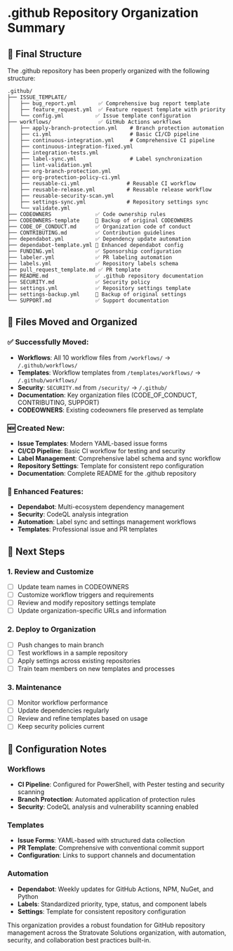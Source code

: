 # .github Repository Organization Summary

## 📁 Final Structure

The .github repository has been properly organized with the following structure:

```
.github/
├── ISSUE_TEMPLATE/
│   ├── bug_report.yml       ✅ Comprehensive bug report template
│   ├── feature_request.yml  ✅ Feature request template with priority
│   └── config.yml          ✅ Issue template configuration
├── workflows/               ✅ GitHub Actions workflows
│   ├── apply-branch-protection.yml    # Branch protection automation
│   ├── ci.yml                         # Basic CI/CD pipeline
│   ├── continuous-integration.yml     # Comprehensive CI pipeline
│   ├── continuous-integration-fixed.yml
│   ├── integration-tests.yml
│   ├── label-sync.yml                 # Label synchronization
│   ├── lint-validation.yml
│   ├── org-branch-protection.yml
│   ├── org-protection-policy-ci.yml
│   ├── reusable-ci.yml               # Reusable CI workflow
│   ├── reusable-release.yml          # Reusable release workflow
│   ├── reusable-security-scan.yml
│   ├── settings-sync.yml             # Repository settings sync
│   └── validate.yml
├── CODEOWNERS              ✅ Code ownership rules
├── CODEOWNERS-template     📄 Backup of original CODEOWNERS
├── CODE_OF_CONDUCT.md      ✅ Organization code of conduct
├── CONTRIBUTING.md         ✅ Contribution guidelines
├── dependabot.yml          ✅ Dependency update automation
├── dependabot-template.yml 📄 Enhanced dependabot config
├── FUNDING.yml             ✅ Sponsorship configuration
├── labeler.yml             ✅ PR labeling automation
├── labels.yml              ✅ Repository labels schema
├── pull_request_template.md ✅ PR template
├── README.md               ✅ .github repository documentation
├── SECURITY.md             ✅ Security policy
├── settings.yml            ✅ Repository settings template
├── settings-backup.yml     📄 Backup of original settings
└── SUPPORT.md              ✅ Support documentation
```

## 🔄 Files Moved and Organized

### ✅ Successfully Moved:
- **Workflows**: All 10 workflow files from `/workflows/` → `/.github/workflows/`
- **Templates**: Workflow templates from `/templates/workflows/` → `/.github/workflows/`
- **Security**: `SECURITY.md` from `/security/` → `/.github/`
- **Documentation**: Key organization files (CODE_OF_CONDUCT, CONTRIBUTING, SUPPORT)
- **CODEOWNERS**: Existing codeowners file preserved as template

### 🆕 Created New:
- **Issue Templates**: Modern YAML-based issue forms
- **CI/CD Pipeline**: Basic CI workflow for testing and security
- **Label Management**: Comprehensive label schema and sync workflow
- **Repository Settings**: Template for consistent repo configuration
- **Documentation**: Complete README for the .github repository

### 📝 Enhanced Features:
- **Dependabot**: Multi-ecosystem dependency management
- **Security**: CodeQL analysis integration
- **Automation**: Label sync and settings management workflows
- **Templates**: Professional issue and PR templates

## 🚀 Next Steps

### 1. Review and Customize
- [ ] Update team names in CODEOWNERS
- [ ] Customize workflow triggers and requirements
- [ ] Review and modify repository settings template
- [ ] Update organization-specific URLs and information

### 2. Deploy to Organization
- [ ] Push changes to main branch
- [ ] Test workflows in a sample repository
- [ ] Apply settings across existing repositories
- [ ] Train team members on new templates and processes

### 3. Maintenance
- [ ] Monitor workflow performance
- [ ] Update dependencies regularly
- [ ] Review and refine templates based on usage
- [ ] Keep security policies current

## 🔧 Configuration Notes

### Workflows
- **CI Pipeline**: Configured for PowerShell, with Pester testing and security scanning
- **Branch Protection**: Automated application of protection rules
- **Security**: CodeQL analysis and vulnerability scanning enabled

### Templates
- **Issue Forms**: YAML-based with structured data collection
- **PR Template**: Comprehensive with conventional commit support
- **Configuration**: Links to support channels and documentation

### Automation
- **Dependabot**: Weekly updates for GitHub Actions, NPM, NuGet, and Python
- **Labels**: Standardized priority, type, status, and component labels
- **Settings**: Template for consistent repository configuration

This organization provides a robust foundation for GitHub repository management across the Stratovate Solutions organization, with automation, security, and collaboration best practices built-in.
